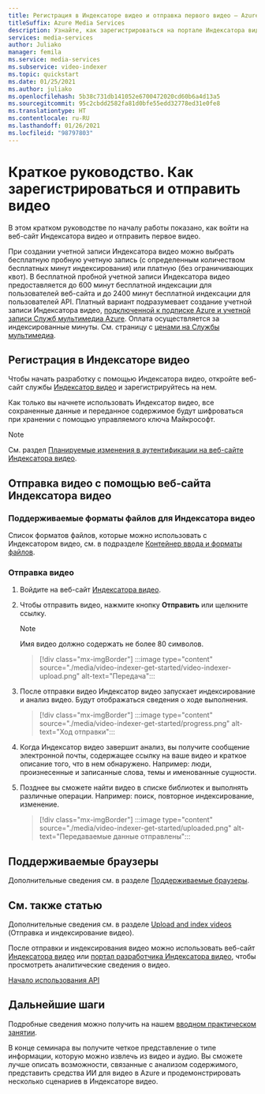 ```yaml
---
title: Регистрация в Индексаторе видео и отправка первого видео — Azure
titleSuffix: Azure Media Services
description: Узнайте, как зарегистрироваться на портале Индексатора видео и отправить свое первое видео.
services: media-services
author: Juliako
manager: femila
ms.service: media-services
ms.subservice: video-indexer
ms.topic: quickstart
ms.date: 01/25/2021
ms.author: juliako
ms.openlocfilehash: 5b38c731db141052e6700472020cd60b6a4d13a5
ms.sourcegitcommit: 95c2cbdd2582fa81d0bfe55edd32778ed31e0fe8
ms.translationtype: HT
ms.contentlocale: ru-RU
ms.lasthandoff: 01/26/2021
ms.locfileid: "98797803"
---
```

# <a name="quickstart-how-to-sign-up-and-upload-your-first-video"></a>Краткое руководство. Как зарегистрироваться и отправить видео

В этом кратком руководстве по началу работы показано, как войти на веб-сайт Индексатора видео и отправить первое видео.

При создании учетной записи Индексатора видео можно выбрать бесплатную пробную учетную запись (с определенным количеством бесплатных минут индексирования) или платную (без ограничивающих квот). В бесплатной пробной учетной записи Индексатора видео предоставляется до 600 минут бесплатной индексации для пользователей веб-сайта и до 2400 минут бесплатной индексации для пользователей API. Платный вариант подразумевает создание учетной записи Индексатора видео, [подключенной к подписке Azure и учетной записи Служб мультимедиа Azure](connect-to-azure.md). Оплата осуществляется за индексированные минуты. См. страницу с [ценами на Службы мультимедиа](https://azure.microsoft.com/pricing/details/media-services/). 

## <a name="sign-up-for-video-indexer"></a>Регистрация в Индексаторе видео

Чтобы начать разработку с помощью Индексатора видео, откройте веб-сайт службы [Индексатор видео](https://www.videoindexer.ai/) и зарегистрируйтесь на нем.

Как только вы начнете использовать Индексатор видео, все сохраненные данные и переданное содержимое будут шифроваться при хранении с помощью управляемого ключа Майкрософт.

> [!NOTE]
> См. раздел [Планируемые изменения в аутентификации на веб-сайте Индексатора видео](release-notes.md#planned-video-indexer-website-authenticatication-changes).

## <a name="upload-a-video-using-the-video-indexer-website"></a>Отправка видео с помощью веб-сайта Индексатора видео

### <a name="supported-file-formats-for-video-indexer"></a>Поддерживаемые форматы файлов для Индексатора видео

Список форматов файлов, которые можно использовать с Индексатором видео, см. в подразделе [Контейнер ввода и форматы файлов](../latest/media-encoder-standard-formats.md#input-containerfile-formats).

### <a name="upload-a-video"></a>Отправка видео

1. Войдите на веб-сайт [Индексатора видео](https://www.videoindexer.ai/).
1. Чтобы отправить видео, нажмите кнопку **Отправить** или щелкните ссылку.

    > [!NOTE]
    > Имя видео должно содержать не более 80 символов.

    > [!div class="mx-imgBorder"]
    > :::image type="content" source="./media/video-indexer-get-started/video-indexer-upload.png" alt-text="Передача":::
1. После отправки видео Индексатор видео запускает индексирование и анализ видео. Будут отображаться сведения о ходе выполнения. 

    > [!div class="mx-imgBorder"]
    > :::image type="content" source="./media/video-indexer-get-started/progress.png" alt-text="Ход отправки":::
1. Когда Индексатор видео завершит анализ, вы получите сообщение электронной почты, содержащее ссылку на ваше видео и краткое описание того, что в нем обнаружено. Например: люди, произнесенные и записанные слова, темы и именованные сущности.
1. Позднее вы сможете найти видео в списке библиотек и выполнять различные операции. Например: поиск, повторное индексирование, изменение.

    > [!div class="mx-imgBorder"]
    > :::image type="content" source="./media/video-indexer-get-started/uploaded.png" alt-text="Передаваемые данные отправлены":::

## <a name="supported-browsers"></a>Поддерживаемые браузеры

Дополнительные сведения см. в разделе [Поддерживаемые браузеры](video-indexer-overview.md#supported-browsers).

## <a name="see-also"></a>См. также статью

Дополнительные сведения см. в разделе [Upload and index videos](upload-index-videos.md) (Отправка и индексирование видео).

После отправки и индексирования видео можно использовать веб-сайт [Индексатора видео](video-indexer-view-edit.md) или [портал разработчика Индексатора видео](video-indexer-use-apis.md), чтобы просмотреть аналитические сведения о видео. 

[Начало использования API](video-indexer-use-apis.md)

## <a name="next-steps"></a>Дальнейшие шаги

Подробные сведения можно получить на нашем [вводном практическом занятии](https://github.com/Azure-Samples/media-services-video-indexer/blob/master/IntroToVideoIndexer.md). 

В конце семинара вы получите четкое представление о типе информации, которую можно извлечь из видео и аудио. Вы сможете лучше описать возможности, связанные с анализом содержимого, представить средства ИИ для видео в Azure и продемонстрировать несколько сценариев в Индексаторе видео.

